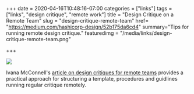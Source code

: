 +++
date = 2020-04-16T10:48:16-07:00
categories = ["links"]
tags = ["links", "design critique", "remote work"]
title = "Design Critique on a Remote Team"
slug = "design-critique-remote-team"
href= "https://medium.com/hashicorp-design/52b175da6cd4"
summary="Tips for running remote design critique."
featuredimg = "/media/links/design-critique-remote-team.png"


+++

<a href="https://medium.com/hashicorp-design/52b175da6cd4"><img src="/media/links/design-critique-remote-team.png" /></a>

Ivana McConnell's <a href="https://medium.com/hashicorp-design/52b175da6cd4">article on design critiques for remote teams</a> provides a practical approach for structuring a template, procedures and guidlines running regular critique remotely. 
